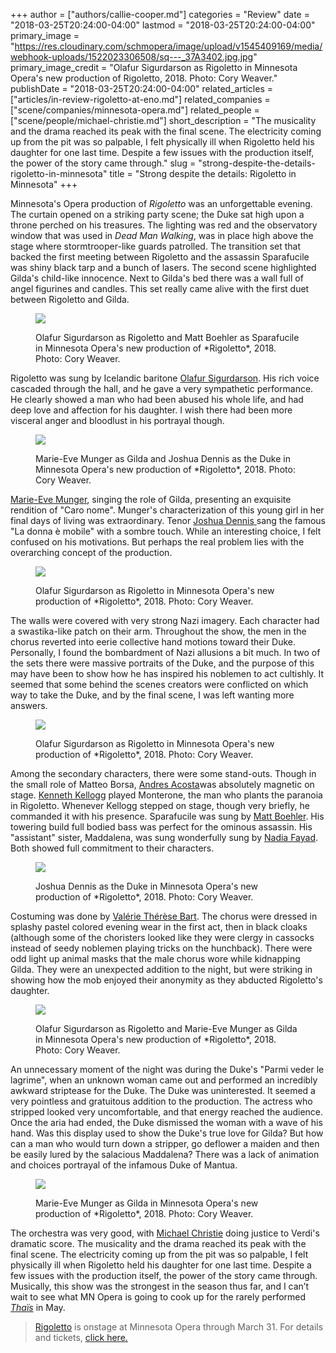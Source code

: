 +++
author = ["authors/callie-cooper.md"]
categories = "Review"
date = "2018-03-25T20:24:00-04:00"
lastmod = "2018-03-25T20:24:00-04:00"
primary_image = "https://res.cloudinary.com/schmopera/image/upload/v1545409169/media/webhook-uploads/1522023306508/sq---_37A3402.jpg.jpg"
primary_image_credit = "Olafur Sigurdarson as Rigoletto in Minnesota Opera's new production of Rigoletto, 2018. Photo: Cory Weaver."
publishDate = "2018-03-25T20:24:00-04:00"
related_articles = ["articles/in-review-rigoletto-at-eno.md"]
related_companies = ["scene/companies/minnesota-opera.md"]
related_people = ["scene/people/michael-christie.md"]
short_description = "The musicality and the drama reached its peak with the final scene. The electricity coming up from the pit was so palpable, I felt physically ill when Rigoletto held his daughter for one last time. Despite a few issues with the production itself, the power of the story came through."
slug = "strong-despite-the-details-rigoletto-in-minnesota"
title = "Strong despite the details: Rigoletto in Minnesota"
+++

Minnesota's Opera production of *Rigoletto* was an unforgettable evening. The curtain opened on a striking party scene; the Duke sat high upon a throne perched on his treasures. The lighting was red and the observatory window that was used in *Dead Man Walking*, was in place high above the stage where stormtrooper-like guards patrolled.  The transition set that backed the first meeting between Rigoletto and the assassin Sparafucile was shiny black tarp and a bunch of lasers. The second scene highlighted Gilda's child-like innocence. Next to Gilda's bed there was a wall full of angel figurines and candles. This set really came alive with the first duet between Rigoletto and Gilda. 

<figure data-type="image">

![](https://res.cloudinary.com/schmopera/image/upload/v1545409169/media/webhook-uploads/1522023363103/_37A3504.jpg.jpg)
<figcaption>Olafur Sigurdarson as Rigoletto and Matt Boehler as Sparafucile in Minnesota Opera's new production of *Rigoletto*, 2018. Photo: Cory Weaver.</figcaption>
</figure>

Rigoletto was sung by Icelandic baritone [Olafur Sigurdarson](https://mnopera.org/biography/olafur-sigurdarson/). His rich voice cascaded through the hall, and he gave a very sympathetic performance. He clearly showed a man who had been abused his whole life, and had deep love and affection for his daughter. I wish there had been more visceral anger and bloodlust in his portrayal though.

<figure data-type="image">

![](https://res.cloudinary.com/schmopera/image/upload/v1545409169/media/webhook-uploads/1522023414545/_37A2798.jpg.jpg)
<figcaption>Marie-Eve Munger as Gilda and Joshua Dennis as the Duke in Minnesota Opera's new production of *Rigoletto*, 2018. Photo: Cory Weaver.</figcaption>
</figure>

[Marie-Eve Munger](https://mnopera.org/biography/marie-eve-munger/), singing the role of Gilda, presenting an exquisite rendition of "Caro nome". Munger's characterization of this young girl in her final days of living was extraordinary. Tenor [Joshua Dennis ](https://mnopera.org/biography/joshua-dennis/) sang the famous "La donna è mobile" with a sombre touch. While an interesting choice, I felt confused on his motivations. But perhaps the real problem lies with the overarching concept of the production.

<figure data-type="image">

![](https://res.cloudinary.com/schmopera/image/upload/v1545409169/media/webhook-uploads/1522023377397/_37A2940.jpg.jpg)
<figcaption>Olafur Sigurdarson as Rigoletto in Minnesota Opera's new production of *Rigoletto*, 2018. Photo: Cory Weaver.</figcaption>
</figure>

The walls were covered with very strong Nazi imagery. Each character had a swastika-like patch on their arm. Throughout the show, the men in the chorus reverted into eerie collective hand motions toward their Duke. Personally, I found the bombardment of Nazi allusions a bit much. In two of the sets there were massive portraits of the Duke, and the purpose of this may have been to show how he has inspired his noblemen to act cultishly. It seemed that some behind the scenes creators were conflicted on which way to take the Duke, and by the final scene, I was left wanting more answers.

<figure data-type="image">

![](https://res.cloudinary.com/schmopera/image/upload/v1545409169/media/webhook-uploads/1522023394716/_37A3796.jpg.jpg)
<figcaption>Olafur Sigurdarson as Rigoletto in Minnesota Opera's new production of *Rigoletto*, 2018. Photo: Cory Weaver.</figcaption>
</figure>

Among the secondary characters, there were some stand-outs. Though in the small role of Matteo Borsa, [Andres Acosta](/scene/people/andres-acosta/andres-acosta/)was absolutely magnetic on stage. [Kenneth Kellogg](/scene/people//kenneth-kellogg/) played Monterone, the man who plants the paranoia in Rigoletto. Whenever Kellogg stepped on stage, though very briefly, he commanded it with his presence. Sparafucile was sung by [Matt Boehler](https://mnopera.org/biography/matt-boehler/). His towering build full bodied bass was perfect for the ominous assassin. His "assistant" sister, Maddalena, was sung wonderfully sung by [Nadia Fayad](https://mnopera.org/biography/10549-2/). Both showed full commitment to their characters.

<figure data-type="image">

![](https://res.cloudinary.com/schmopera/image/upload/v1545409169/media/webhook-uploads/1522023430050/_T8A3501.jpg.jpg)
<figcaption>Joshua Dennis as the Duke in Minnesota Opera's new production of *Rigoletto*, 2018. Photo: Cory Weaver.</figcaption>
</figure>

Costuming was done by [Valérie Thérèse Bart](https://mnopera.org/biography/valerie-therese-bart/). The chorus were dressed in splashy pastel colored evening wear in the first act, then in black cloaks (although some of the choristers looked like they were clergy in cassocks instead of seedy noblemen playing tricks on the hunchback). There were odd light up animal masks that the male chorus wore while kidnapping Gilda. They were an unexpected addition to the night, but were striking in showing how the mob enjoyed their anonymity as they abducted Rigoletto's daughter. 

<figure data-type="image">

![](https://res.cloudinary.com/schmopera/image/upload/v1545409169/media/webhook-uploads/1522023449652/_37A3807.jpg.jpg)
<figcaption>Olafur Sigurdarson as Rigoletto and Marie-Eve Munger as Gilda in Minnesota Opera's new production of *Rigoletto*, 2018. Photo: Cory Weaver.</figcaption>
</figure>

An unnecessary moment of the night was during the Duke's "Parmi veder le lagrime", when an unknown woman came out and performed an incredibly awkward striptease for the Duke. The Duke was uninterested. It seemed a very pointless and gratuitous addition to the production. The actress who stripped looked very uncomfortable, and that energy reached the audience. Once the aria had ended, the Duke dismissed the woman with a wave of his hand. Was this display used to show the Duke's true love for Gilda? But how can a man who would turn down a stripper, go deflower a maiden and then be easily lured by the salacious Maddalena? There was a lack of animation and choices portrayal of the infamous Duke of Mantua. 

<figure data-type="image">

![](https://res.cloudinary.com/schmopera/image/upload/v1545409169/media/webhook-uploads/1522023461307/_T8A3918.jpg.jpg)
<figcaption>Marie-Eve Munger as Gilda in Minnesota Opera's new production of *Rigoletto*, 2018. Photo: Cory Weaver.</figcaption>
</figure>

The orchestra was very good, with [Michael Christie](https://mnopera.org/biography/michael-christie/) doing justice to Verdi's dramatic score. The musicality and the drama reached its peak with the final scene. The electricity coming up from the pit was so palpable, I felt physically ill when Rigoletto held his daughter for one last time. Despite a few issues with the production itself, the power of the story came through. Musically, this show was the strongest in the season thus far, and I can’t wait to see what MN Opera is going to cook up for the rarely performed [*Thaïs*](https://mnopera.org/season/2017-2018/thais/) in May.

>[Rigoletto](https://mnopera.org/season/2017-2018/rigoletto/) is onstage at Minnesota Opera through March 31. For details and tickets, [click here.](https://mnopera.org/season/2017-2018/rigoletto/)
